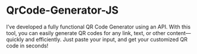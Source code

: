 # QrCode-Generator-JS
I’ve developed a fully functional QR Code Generator using an API. With this tool, you can easily generate QR codes for any link, text, or other content—quickly and efficiently. Just paste your input, and get your customized QR code in seconds!

